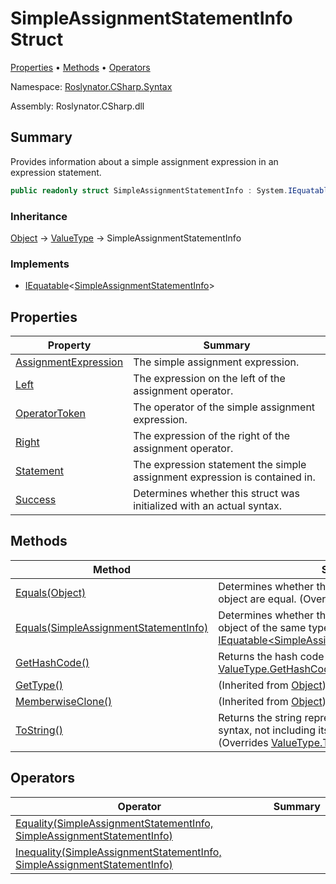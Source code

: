 # SimpleAssignmentStatementInfo Struct

[Properties](#properties) &#x2022; [Methods](#methods) &#x2022; [Operators](#operators)

Namespace: [Roslynator.CSharp.Syntax](../README.md)

Assembly: Roslynator\.CSharp\.dll

## Summary

Provides information about a simple assignment expression in an expression statement\.

```csharp
public readonly struct SimpleAssignmentStatementInfo : System.IEquatable<SimpleAssignmentStatementInfo>
```

### Inheritance

[Object](https://docs.microsoft.com/en-us/dotnet/api/system.object) &#x2192; [ValueType](https://docs.microsoft.com/en-us/dotnet/api/system.valuetype) &#x2192; SimpleAssignmentStatementInfo

### Implements

* [IEquatable](https://docs.microsoft.com/en-us/dotnet/api/system.iequatable-1)\<[SimpleAssignmentStatementInfo](./README.md)>

## Properties

| Property | Summary |
| -------- | ------- |
| [AssignmentExpression](AssignmentExpression/README.md) | The simple assignment expression\. |
| [Left](Left/README.md) | The expression on the left of the assignment operator\. |
| [OperatorToken](OperatorToken/README.md) | The operator of the simple assignment expression\. |
| [Right](Right/README.md) | The expression of the right of the assignment operator\. |
| [Statement](Statement/README.md) | The expression statement the simple assignment expression is contained in\. |
| [Success](Success/README.md) | Determines whether this struct was initialized with an actual syntax\. |

## Methods

| Method | Summary |
| ------ | ------- |
| [Equals(Object)](Equals/README.md) | Determines whether this instance and a specified object are equal\. \(Overrides [ValueType.Equals](https://docs.microsoft.com/en-us/dotnet/api/system.valuetype.equals)\) |
| [Equals(SimpleAssignmentStatementInfo)](Equals/README.md) | Determines whether this instance is equal to another object of the same type\. \(Implements [IEquatable\<SimpleAssignmentStatementInfo>.Equals](https://docs.microsoft.com/en-us/dotnet/api/system.iequatable-1.equals)\) |
| [GetHashCode()](GetHashCode/README.md) | Returns the hash code for this instance\. \(Overrides [ValueType.GetHashCode](https://docs.microsoft.com/en-us/dotnet/api/system.valuetype.gethashcode)\) |
| [GetType()](https://docs.microsoft.com/en-us/dotnet/api/system.object.gettype) |  \(Inherited from [Object](https://docs.microsoft.com/en-us/dotnet/api/system.object)\) |
| [MemberwiseClone()](https://docs.microsoft.com/en-us/dotnet/api/system.object.memberwiseclone) |  \(Inherited from [Object](https://docs.microsoft.com/en-us/dotnet/api/system.object)\) |
| [ToString()](ToString/README.md) | Returns the string representation of the underlying syntax, not including its leading and trailing trivia\. \(Overrides [ValueType.ToString](https://docs.microsoft.com/en-us/dotnet/api/system.valuetype.tostring)\) |

## Operators

| Operator | Summary |
| -------- | ------- |
| [Equality(SimpleAssignmentStatementInfo, SimpleAssignmentStatementInfo)](op_Equality/README.md) | |
| [Inequality(SimpleAssignmentStatementInfo, SimpleAssignmentStatementInfo)](op_Inequality/README.md) | |

